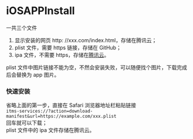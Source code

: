 # iOSAPPInstall

一共三个文件
1. 显示安装的网页 http: //xxx.com/index.html，存储在腾讯云；  
2. plist 文件，需要 https 链接，存储在 GitHub；  
3. ipa 文件，不需要 https，存储在<a href="https://console.cloud.tencent.com/cos/bucket" target="_blank">腾讯云</a>。  

plist 文件中图片链接不能为空，不然会安装失败，可以随便找个图片，下载完成后会替换为 app 图片。

### 快速安装
省略上面的第一步，直接在 Safari 浏览器地址栏粘贴链接  
`itms-services://?action=download-manifest&url=https://example.com/xxx.plist`  
回车就可以下载；  
plist 文件中的 ipa 文件存储在腾讯云。
